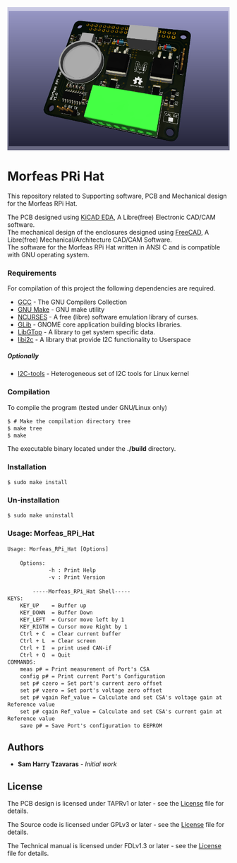 ![picture](./Docs/Artwork/PCB_3d_render.png)
# Morfeas PRi Hat
This repository related to Supporting software, PCB and Mechanical design for the Morfeas RPi Hat.

The PCB designed using [KiCAD EDA](https://kicad-pcb.org/), A Libre(free) Electronic CAD/CAM software.<br>
The mechanical design of the enclosures designed using [FreeCAD](https://www.freecadweb.org/), A Libre(free) Mechanical/Architecture CAD/CAM Software.<br>
The software for the Morfeas RPi Hat written in ANSI C and is compatible with GNU operating system.<br>

### Requirements
For compilation of this project the following dependencies are required.
* [GCC](https://gcc.gnu.org/) - The GNU Compilers Collection
* [GNU Make](https://www.gnu.org/software/make/) - GNU make utility
* [NCURSES](https://www.gnu.org/software/ncurses/ncurses.html) - A free (libre) software emulation library of curses.
* [GLib](https://wiki.gnome.org/Projects/GLib) - GNOME core application building blocks libraries.
* [LibGTop](https://developer.gnome.org/libgtop/stable/) - A library to get system specific data.
* [libi2c](https://packages.debian.org/jessie/libi2c-dev) - A library that provide I2C functionality to Userspace

##### Optionally
* [I2C-tools](https://packages.debian.org/jessie/i2c-tools) - Heterogeneous set of I2C tools for Linux kernel

### Compilation
To compile the program (tested under GNU/Linux only)
```
$ # Make the compilation directory tree
$ make tree
$ make
```
The executable binary located under the **./build** directory.

### Installation
```
$ sudo make install
```
### Un-installation
```
$ sudo make uninstall
```
### Usage: Morfeas_RPi_Hat
```
Usage: Morfeas_RPi_Hat [Options]

	Options:
	         -h : Print Help
	         -v : Print Version

		-----Morfeas_RPi_Hat Shell-----
KEYS:
 	KEY_UP    = Buffer up
	KEY_DOWN  = Buffer Down
	KEY_LEFT  = Cursor move left by 1
	KEY_RIGTH = Cursor move Right by 1
	Ctrl + C  = Clear current buffer
	Ctrl + L  = Clear screen
	Ctrl + I  = print used CAN-if
	Ctrl + Q  = Quit
COMMANDS:
	meas p# = Print measurement of Port's CSA
	config p# = Print current Port's Configuration
	set p# czero = Set port's current zero offset
	set p# vzero = Set port's voltage zero offset
	set p# vgain Ref_value = Calculate and set CSA's voltage gain at Reference value
	set p# cgain Ref_value = Calculate and set CSA's current gain at Reference value
	save p# = Save Port's configuration to EEPROM
```

## Authors
* **Sam Harry Tzavaras** - *Initial work*
## License
The PCB design is licensed under TAPRv1 or later - see the [License](./Hardware/TAPR_Open_Hardware_License_v1.0.pdf) file for details.

The Source code is licensed under GPLv3 or later - see the [License](../blob/master/LICENSE) file for details.

The Technical manual is licensed under FDLv1.3 or later - see the [License](../../fdl-1.3.md) file for details.
